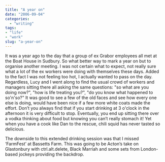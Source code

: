 ```yaml
---
title: "A year on"
date: "2006-09-04"
categories:
  - "writing"
tags:
- "life"
- "work"
slug: "a-year-on"
---
```


It was a year ago to the day that a group of ex Grabor employees all met at the Boat House in Sudbury. So what better way to mark a year on but to organise another meeting. I was not certain what to expect, not really sure what a lot of the ex workers were doing with themselves these days. Added to the fact I was not feeling too hot, I actually wanted to pass on the day. Regardless, Lucy and I went along to find the usual crowd of workers and managers sitting there all asking the same questions: "so what are you doing now?", "how is life treating you?", "do you know what happened to so'n'so?" It was good to see a few of the old faces and see how every one else is doing, would have been nice if a few more white coats made the effort. Don’t you always find that if you start drinking at 3 o'clock in the afternoon it is very difficult to stop. Eventually, you end up sitting there over a vodka thinking about food but knowing you can’t really stomach it! Yet when you have a cook like Dan to the rescue, chili squid has never tasted so delicious.
 <!-- [![FarmFest][image-1]][1] -->
The downside to this extended drinking session was that I missed ‘FarmFest’ at Bassetts Farm. This was going to be Acton’s take on Glastonbury with ctrl.alt.delete, Black Marriah and some sets from London-based jockeys providing the backdrop.
